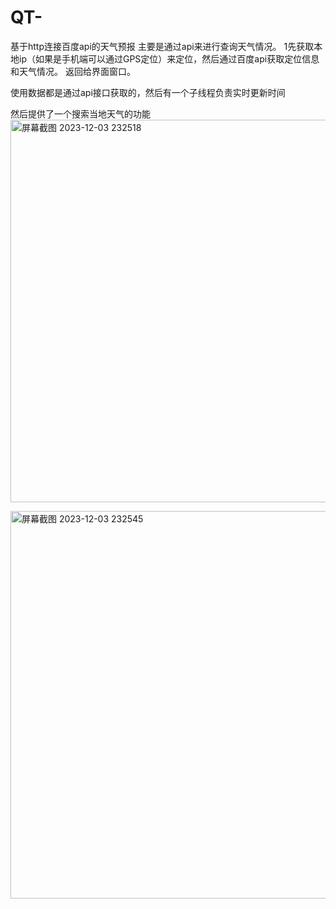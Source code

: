 # QT-
基于http连接百度api的天气预报
主要是通过api来进行查询天气情况。
1先获取本地ip（如果是手机端可以通过GPS定位）来定位，然后通过百度api获取定位信息和天气情况。
返回给界面窗口。

使用数据都是通过api接口获取的，然后有一个子线程负责实时更新时间

然后提供了一个搜索当地天气的功能
<img width="612" alt="屏幕截图 2023-12-03 232518" src="https://github.com/haoeh/QT-/assets/130277562/a58dc5ff-a04c-47cc-ae3c-d28221af4254">



<img width="620" alt="屏幕截图 2023-12-03 232545" src="https://github.com/haoeh/QT-/assets/130277562/5fc20ec6-47f7-458e-8978-d59c53521e28">

